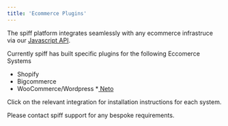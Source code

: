 ```yaml
---
title: 'Ecommerce Plugins'
---
```


The spiff platform integrates seamlessly with any ecommerce infrastruce via our [Javascript API](https://help.spiff.com.au/developer/javascript-api).  

Currently spiff has built specific plugins for the following Eccomerce Systems 

* Shopify 
* Bigcommerce
* WooCommerce/Wordpress
*[ Neto](https://help.spiff.com.au/integrations/neto-plugin)

Click on the relevant integration for installation instructions for each system. 

Please contact spiff support for any bespoke requirements. 